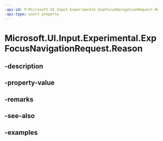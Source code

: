 ```yaml
---
-api-id: P:Microsoft.UI.Input.Experimental.ExpFocusNavigationRequest.Reason
-api-type: winrt property
---
```


# Microsoft.UI.Input.Experimental.ExpFocusNavigationRequest.Reason

<!--
public Microsoft.UI.Input.Experimental.ExpFocusNavigationReason Reason { get; }
-->


## -description

## -property-value

## -remarks

## -see-also

## -examples



